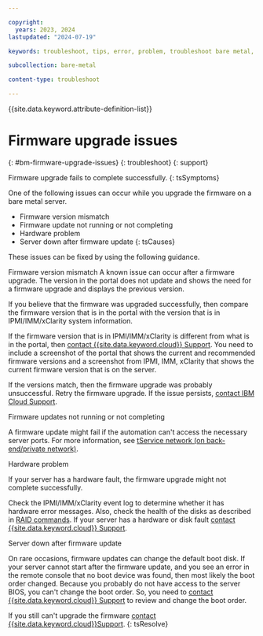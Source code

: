 ```yaml
---

copyright:
  years: 2023, 2024
lastupdated: "2024-07-19"

keywords: troubleshoot, tips, error, problem, troubleshoot bare metal, bare metal troubleshooting

subcollection: bare-metal

content-type: troubleshoot

---
```


{{site.data.keyword.attribute-definition-list}}

# Firmware upgrade issues
{: #bm-firmware-upgrade-issues}
{: troubleshoot}
{: support}

Firmware upgrade fails to complete successfully.
{: tsSymptoms}

One of the following issues can occur while you upgrade the firmware on a bare metal server.

- Firmware version mismatch
- Firmware update not running or not completing
- Hardware problem
- Server down after firmware update
{: tsCauses}

These issues can be fixed by using the following guidance.

Firmware version mismatch
   A known issue can occur after a firmware upgrade. The version in the portal does not update and shows the need for a firmware upgrade and displays the previous version.

   If you believe that the firmware was upgraded successfully, then compare the firmware version that is in the portal with the version that is in IPMI/IMM/xClarity system information.

   If the firmware version that is in IPMI/IMM/xClarity is different from what is in the portal, then [contact {{site.data.keyword.cloud}} Support](/docs/get-support?topic=get-support-using-avatar). You need to include a screenshot of the portal that shows the current and recommended firmware versions and a screenshot from IPMI, IMM, xClarity that shows the current firmware version that is on the server.

   If the versions match, then the firmware upgrade was probably unsuccessful. Retry the firmware upgrade. If the issue persists, [contact IBM Cloud Support](/docs/get-support?topic=get-support-using-avatar).

Firmware updates not running or not completing

   A firmware update might fail if the automation can't access the necessary server ports.
   For more information, see [tService network (on back-end/private network)](/docs/cloud-infrastructure?topic=cloud-infrastructure-ibm-cloud-ip-ranges#service-network).

Hardware problem

   If your server has a hardware fault, the firmware upgrade might not complete successfully.

   Check the IPMI/IMM/xClarity event log to determine whether it has hardware error messages. Also, check the health of the disks as described in [RAID commands](/docs/bare-metal?topic=bare-metal-bm-raid-controller-commands). If your server has a hardware or disk fault [contact {{site.data.keyword.cloud}} Support](/docs/get-support?topic=get-support-using-avatar).

Server down after firmware update

   On rare occasions, firmware updates can change the default boot disk. If your server cannot start after the firmware update, and you see an error in the remote console that no boot device was found, then most likely the boot order changed. Because you probably do not have access to the server BIOS, you can't change the boot order. So, you need to [contact {{site.data.keyword.cloud}} Support](/docs/get-support?topic=get-support-using-avatar) to review and change the boot order.

If you still can't upgrade the firmware [contact {{site.data.keyword.cloud}}Support](/docs/get-support?topic=get-support-using-avatar).
{: tsResolve}
